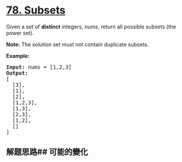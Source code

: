 # [78. Subsets](https://leetcode-cn.com/problems/subsets/)
Given a set of **distinct** integers, _nums_, return all possible subsets (the power set).

**Note:** The solution set must not contain duplicate subsets.

**Example:**


<pre><strong>Input:</strong> nums = [1,2,3]
<strong>Output:</strong>
[
  [3],
  [1],
  [2],
  [1,2,3],
  [1,3],
  [2,3],
  [1,2],
  []
]</pre>

## 解题思路## 可能的變化